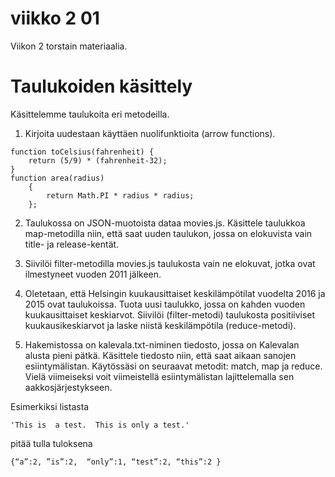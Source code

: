# viikko 2 01

Viikon 2 torstain materiaalia.

# Taulukoiden käsittely

Käsittelemme taulukoita eri metodeilla.


1. Kirjoita uudestaan käyttäen nuolifunktioita (arrow functions).
```
function toCelsius(fahrenheit) {
    return (5/9) * (fahrenheit-32);
}
function area(radius)   
    {  
        return Math.PI * radius * radius;  
    };  
```

2. Taulukossa on JSON-muotoista dataa movies.js. Käsittele taulukkoa map-metodilla niin, että saat uuden taulukon, jossa on elokuvista vain title- ja release-kentät.

3. Siivilöi filter-metodilla movies.js taulukosta vain ne elokuvat, jotka ovat ilmestyneet vuoden 2011 jälkeen.

4. Oletetaan, että Helsingin kuukausittaiset keskilämpötilat vuodelta 2016 ja 2015 ovat taulukoissa. Tuota uusi taulukko, jossa on kahden vuoden kuukausittaiset keskiarvot. Siivilöi (filter-metodi) taulukosta positiiviset kuukausikeskiarvot ja laske niistä keskilämpötila (reduce-metodi).

5. Hakemistossa on kalevala.txt-niminen tiedosto, jossa on Kalevalan alusta pieni pätkä. Käsittele tiedosto niin, että saat aikaan sanojen esiintymälistan. 
Käytössäsi on seuraavat metodit: match, map ja reduce. Vielä viimeiseksi voit viimeistellä esiintymälistan lajittelemalla sen aakkosjärjestykseen.

Esimerkiksi listasta 
```
'This is  a test.  This is only a test.'
```
pitää tulla tuloksena
```
{“a”:2, ”is”:2,  “only”:1, “test”:2, “this”:2 }
```



